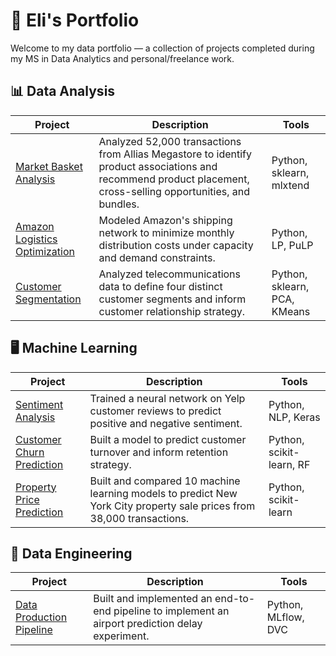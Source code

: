# 🎯 Eli's Portfolio

Welcome to my data portfolio — a collection of projects completed during my MS in Data Analytics and personal/freelance work.

## 📊 Data Analysis

| Project | Description | Tools |
|--------|-------------|-------|
| [Market Basket Analysis](https://github.com/elianalyst/Market-Basket-Analysis) | Analyzed 52,000 transactions from Allias Megastore to identify product associations and recommend product placement, cross-selling opportunities, and bundles. | Python, sklearn, mlxtend |
| [Amazon Logistics Optimization](https://github.com/elianalyst/Logistics-Optimization) | Modeled Amazon's shipping network to minimize monthly distribution costs under capacity and demand constraints. | Python, LP, PuLP |
| [Customer Segmentation](https://github.com/elianalyst/Customer-Segmentation) | Analyzed telecommunications data to define four distinct customer segments and inform customer relationship strategy. | Python, sklearn, PCA, KMeans |

## 🖥️ Machine Learning

| Project | Description | Tools |
|--------|-------------|-------|
| [Sentiment Analysis](https://github.com/elianalyst/Sentiment-Analysis) | Trained a neural network on Yelp customer reviews to predict positive and negative sentiment. | Python, NLP, Keras |
| [Customer Churn Prediction](https://github.com/elianalyst/Customer-Churn) | Built a model to predict customer turnover and inform retention strategy. | Python, scikit-learn, RF |
| [Property Price Prediction](https://github.com/elianalyst/Property-Sales) | Built and compared 10 machine learning models to predict New York City property sale prices from 38,000 transactions. | Python, scikit-learn|


## 🔧 Data Engineering

| Project | Description | Tools |
|--------|-------------|-------|
| [Data Production Pipeline](https://github.com/elianalyst/Data-Production-Pipeline) | Built and implemented an end-to-end pipeline to implement an airport prediction delay experiment. | Python, MLflow, DVC |
